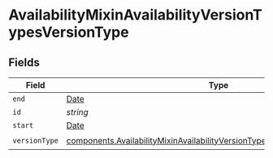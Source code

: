 # AvailabilityMixinAvailabilityVersionTypesVersionType


## Fields

| Field                                                                                                                                                                      | Type                                                                                                                                                                       | Required                                                                                                                                                                   | Description                                                                                                                                                                |
| -------------------------------------------------------------------------------------------------------------------------------------------------------------------------- | -------------------------------------------------------------------------------------------------------------------------------------------------------------------------- | -------------------------------------------------------------------------------------------------------------------------------------------------------------------------- | -------------------------------------------------------------------------------------------------------------------------------------------------------------------------- |
| `end`                                                                                                                                                                      | [Date](https://developer.mozilla.org/en-US/docs/Web/JavaScript/Reference/Global_Objects/Date)                                                                              | :heavy_minus_sign:                                                                                                                                                         | N/A                                                                                                                                                                        |
| `id`                                                                                                                                                                       | *string*                                                                                                                                                                   | :heavy_minus_sign:                                                                                                                                                         | N/A                                                                                                                                                                        |
| `start`                                                                                                                                                                    | [Date](https://developer.mozilla.org/en-US/docs/Web/JavaScript/Reference/Global_Objects/Date)                                                                              | :heavy_minus_sign:                                                                                                                                                         | N/A                                                                                                                                                                        |
| `versionType`                                                                                                                                                              | [components.AvailabilityMixinAvailabilityVersionTypesVersionTypeVersionType](../../models/components/availabilitymixinavailabilityversiontypesversiontypeversiontype.md)[] | :heavy_check_mark:                                                                                                                                                         | N/A                                                                                                                                                                        |
